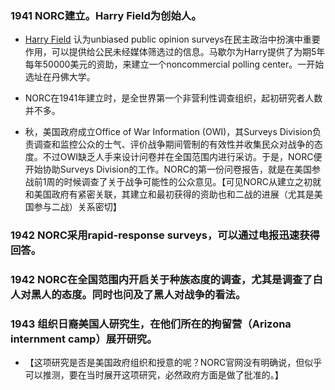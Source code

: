 ### 1941	NORC建立。Harry Field为创始人。
	
- [Harry Field](https://github.com/fqxxxxx/committtes-at-UC/blob/main/people.md) 认为unbiased public opinion surveys在民主政治中扮演中重要作用，可以提供给公民未经媒体筛选过的信息。马歇尔为Harry提供了为期5年每年50000美元的资助，来建立一个noncommercial polling center。一开始选址在丹佛大学。

- NORC在1941年建立时，是全世界第一个非营利性调查组织，起初研究者人数并不多。

- 秋，美国政府成立Office of War Information (OWI)，其Surveys Division负责调查和监控公众的士气、评价战争期间管制的有效性并收集民众对战争的态度。不过OWI缺乏人手来设计问卷并在全国范围内进行采访。于是，NORC便开始协助Surveys Division的工作。NORC的第一份问卷报告，就是在美国参战前1周的时候调查了关于战争可能性的公众意见。【可见NORC从建立之初就和美国政府有紧密关联，其建立和最初获得的资助也和二战的进展（尤其是美国参与二战）关系密切】

### 1942 NORC采用rapid-response surveys，可以通过电报迅速获得回答。

### 1942 NORC在全国范围内开启关于种族态度的调查，尤其是调查了白人对黑人的态度。同时也问及了黑人对战争的看法。

### 1943 组织日裔美国人研究生，在他们所在的拘留营（Arizona internment camp）展开研究。
- 【这项研究是否是美国政府组织和授意的呢？NORC官网没有明确说，但似乎可以推测，要在当时展开这项研究，必然政府方面是做了批准的。】
